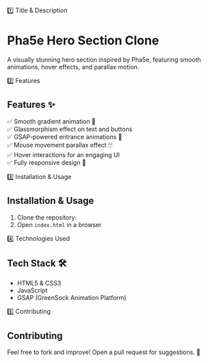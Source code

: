 1️⃣ Title & Description
# Pha5e Hero Section Clone  
A visually stunning hero section inspired by Pha5e, featuring smooth animations, hover effects, and parallax motion.

2️⃣ Features
## Features ✨  
✅ Smooth gradient animation 🎨  
✅ Glassmorphism effect on text and buttons  
✅ GSAP-powered entrance animations 📌  
✅ Mouse movement parallax effect 🖱️  
✅ Hover interactions for an engaging UI  
✅ Fully responsive design 📱  

3️⃣ Installation & Usage
## Installation & Usage  
1. Clone the repository:  
2. Open `index.html` in a browser  

4️⃣ Technologies Used
## Tech Stack 🛠  
- HTML5 & CSS3  
- JavaScript  
- GSAP (GreenSock Animation Platform)  

5️⃣ Contributing
## Contributing  
Feel free to fork and improve! Open a pull request for suggestions. 🚀  



